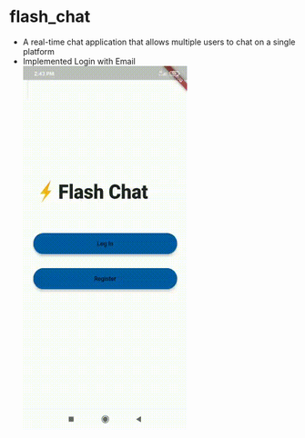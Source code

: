 # flash_chat

 - A real-time chat application that allows multiple users to chat on a
  single platform
 - Implemented Login with Email
![gif](flash_chat.gif)
